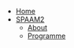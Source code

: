 <!-- _sidebar.md -->

* [Home](/)
* [SPAAM2](spaam2/README.md "SPAAM2")
  * [About](spaam2/README.md "SPAAM2 - About")
  * [Programme](spaam2/programme.md "SPAAM2 - Programme")
